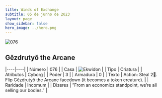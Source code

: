 ```yaml
---
title: Winds of Exchange
subtitle: 05 de junho de 2023
layout: page
show_sidebar: false
hero_image: ../hero.png
---
```


![076](https://mastervault-storage-prod.s3.amazonaws.com/media/card_front/en/600_076_76aa23d1a036_en.png)


## Gĕzdrutyŏ the Arcane

|----|----|
| Número | 076 |
| Casa | ![Ekwidon](https://archonarcana.com/images/thumb/3/31/Ekwidon.png/25px-Ekwidon.png "Ekwidon") |
| Tipo | Criatura |
| Atributos | Cyborg |
| Poder | 3 |
| Armadura | 0 |
| Texto | Action: Steal 2. Flip Gĕzdrutyŏ the Arcane facedown (it becomes a token creature).  |
| Raridade | Incomum |
| Dizeres | ”From an economics standpoint, we’re all selling our bodies.”   |
